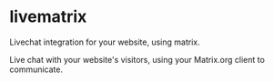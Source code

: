# livematrix
Livechat integration for your website, using matrix. 

Live chat with your website's visitors, using your Matrix.org client to communicate.
